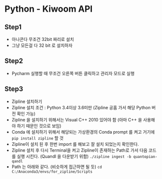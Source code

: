 # Python - Kiwoom API

## Step1
* 아나콘다 무조건 32bit 짜리로 설치
* 그냥 모든걸 다 32 bit 로 설치하자

## Step2
* Pycharm 실행할 때 무조건 오른쪽 버튼 클릭하고 관리자 모드로 실행

## Step3
* Zipline 설치하기
* Zipline 설치 조건 : Python 3.4이상 3.6미만 (Zipline 공홈 가서 해당 Python 버전 확인 가능)
* Zipline 을 설치하기 위해서는 Visual C++ 2010 있어야 함 (아마 C++ 을 사용해야 하기 때문인 것으로 보임)
* Conda 에 설치하기 위해서 해당되는 가상환경의 Conda prompt 를 켜고 거기에 `pip install zipline` 할 것
* Zipline이 설치 된 후 한번 import 를 해보고 잘 설치 되었는지 확인한다.
* Zipline 설치 후 다시 Terminal을 켜고 Zipline이 존재하는 Path로 가서 다음 코드를 실행 시킨다. (Quandl 을 다운받기 위함) `./zipline ingest -b quantopian-qandl` 
* Path 는 아래와 같다. (비슷하게 접근하면 될 듯) `cd C:/Anaconda3/envs/for_zipline/Scripts`
